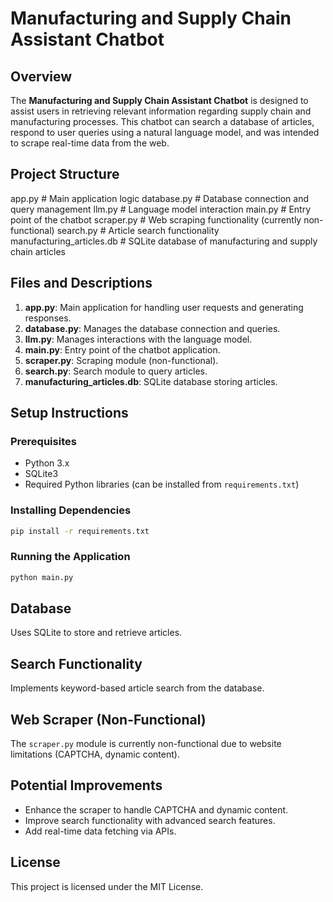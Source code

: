 
# Manufacturing and Supply Chain Assistant Chatbot

## Overview

The **Manufacturing and Supply Chain Assistant Chatbot** is designed to assist users in retrieving relevant information regarding supply chain and manufacturing processes. This chatbot can search a database of articles, respond to user queries using a natural language model, and was intended to scrape real-time data from the web.

## Project Structure


app.py                    # Main application logic
database.py                # Database connection and query management
llm.py                     # Language model interaction
main.py                    # Entry point of the chatbot
scraper.py                 # Web scraping functionality (currently non-functional)
search.py                  # Article search functionality
manufacturing_articles.db  # SQLite database of manufacturing and supply chain articles


## Files and Descriptions

1. **app.py**: Main application for handling user requests and generating responses.
2. **database.py**: Manages the database connection and queries.
3. **llm.py**: Manages interactions with the language model.
4. **main.py**: Entry point of the chatbot application.
5. **scraper.py**: Scraping module (non-functional).
6. **search.py**: Search module to query articles.
7. **manufacturing_articles.db**: SQLite database storing articles.

## Setup Instructions

### Prerequisites

- Python 3.x
- SQLite3
- Required Python libraries (can be installed from `requirements.txt`)

### Installing Dependencies

```bash
pip install -r requirements.txt
```

### Running the Application

```bash
python main.py
```

## Database

Uses SQLite to store and retrieve articles.

## Search Functionality

Implements keyword-based article search from the database.

## Web Scraper (Non-Functional)

The `scraper.py` module is currently non-functional due to website limitations (CAPTCHA, dynamic content).

## Potential Improvements

- Enhance the scraper to handle CAPTCHA and dynamic content.
- Improve search functionality with advanced search features.
- Add real-time data fetching via APIs.

## License

This project is licensed under the MIT License.
